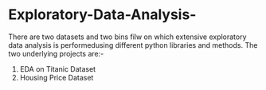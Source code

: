 # Exploratory-Data-Analysis-
There are two datasets and two bins filw on which extensive exploratory
data analysis is performedusing different python libraries and methods.
The two underlying projects are:-
1. EDA on Titanic Dataset
2. Housing Price Dataset
